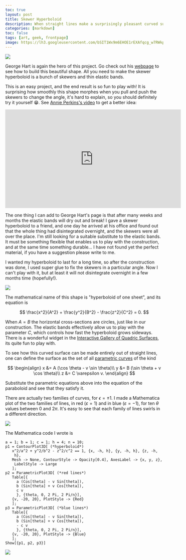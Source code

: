 ```yaml
---
toc: true
layout: post
title: Skewer Hyperboloid
description: When straight lines make a surprisingly pleasant curved surface
categories: [markdown]
toc: false
tags: [art, geek, frontpage]
image: https://lh3.googleusercontent.com/bSIT1Wx9m6EHOE1rEXAfqcg_w7RWkpusE7rFfIxnPCQrziwVkGV51cWHwdvFxaOPh62CP-1bDEqzi0A4rn85lVngaKIgtMp2Oi-TNKDj-fjFggYSwS3VYxR1bpT9NR1sOqYXRBEd3K8=w2400
---
```



![](https://lh3.googleusercontent.com/bSIT1Wx9m6EHOE1rEXAfqcg_w7RWkpusE7rFfIxnPCQrziwVkGV51cWHwdvFxaOPh62CP-1bDEqzi0A4rn85lVngaKIgtMp2Oi-TNKDj-fjFggYSwS3VYxR1bpT9NR1sOqYXRBEd3K8=w2400)

George Hart is again the hero of this project.
Go check out his [webpage](https://www.georgehart.com/skewers/skewer-hyperboloid.html) to see how to build this beautiful shape.
All you need to make the skewer hyperboloid is a bunch of skewers and thin elastic bands.

This is an easy project, and the end result is so fun to play with!
It is surprising how smoothly this shape morphes when you pull and push the skewers to change the angle, it's hard to explain, so you should definitely try it yourself 😁.
See [Annie Perkins's video](https://arbitrarilyclose.com/2020/05/11/mathartchallenge-day-55-hyperboloid-george-hart/) to get a better idea:

<iframe width="560" height="315" src="https://videopress.com/embed/1GgXbg78" frameborder="0" allowfullscreen></iframe>
<script src="https://videopress.com/videopress-iframe.js"></script>

The one thing I can add to George Hart's page is that after many weeks and months the elastic bands will dry out and break!
I gave a skewer hyperboloid to a friend, and one day he arrived at his office and found out that the whole thing had disintegrated overnight, and the skewers were all over the place.
I'm still looking for a suitable substitute to the elastic bands. It must be something flexible that enables us to play with the construction, and at the same time something durable...
I have not found yet the perfect material, if you have a suggestion please write to me.

I wanted my hyperboloid to last for a long time, so after the construction was done, I used super glue to fix the skewers in a particular angle.
Now I can't play with it, but at least it will not disintegrate overnight in a few months time (hopefully!).

![](https://lh3.googleusercontent.com/JOawpE_90tFO1wExDW7ntL5zuQjUc1MIF18RN-uX9Ll_CtS9Q0j8e0-_fX_tHwULwuRxScTcLljivn_jc-Lyycq9SJftYeEi1_flGS1AOlzu6CbKZJsAFsx0Cvd7oM3_piY26i9vtoY=w2400)

The mathematical name of this shape is "hyperboloid of one sheet", and its equation is


$$
\frac{x^2}{A^2} + \frac{y^2}{B^2} - \frac{z^2}{C^2} = 0.
$$

When $A=B$ the horizontal cross-sections are circles, just like in our construction.
The elastic bands effectively allow us to play with the parameter $C$, which controls how fast the hyperboloid grows sideways.
There is a wonderful widget in the [Interactive Gallery of Quadric Surfaces](https://nmd.pages.math.illinois.edu/quadrics/hyper1.html), its quite fun to play with.

To see how this curved surface can be made entirely out of straight lines, one can define the surface as the set of all [parametric curves](https://mathcurve.com/surfaces.gb/hyperboloid/hyperboloid1.shtml) of the kind

$$
\begin{align}
x &= A (\cos \theta - v \sin \theta)\\
y &= B (\sin \theta + v \cos \theta)\\
z &= C \varepsilon v.
\end{align}
$$

Substitute the parametric equations above into the equation of the paraboloid and see that they satisfy it.

There are actually two families of curves, for $\epsilon=\pm 1$.
I made a Mathematica plot of the two families of lines, in red ($\varepsilon=1$) and in blue ($\varepsilon=-1$), for ten $\theta$ values between 0 and $2\pi$.
It's easy to see that each family of lines swirls in a different direction.

![](/website/archive/blog/one-sheet-hyperboloid.png)

The Mathematica code I wrote is

```
a = 1; b = 1; c = 1; h = 4; n = 10;
p1 = ContourPlot3D[ (*hyperboloid*)   
   x^2/a^2 + y^2/b^2 - z^2/c^2 == 1, {x, -h, h}, {y, -h, h}, {z, -h, 
    h},
   Mesh -> None, ContourStyle -> Opacity[0.4], AxesLabel -> {x, y, z},
    LabelStyle -> Large
   ];
p2 = ParametricPlot3D[ (*red lines*)
   Table[{
     a (Cos[theta] - v Sin[theta]),
     b (Sin[theta] + v Cos[theta]),
     c v
     }, {theta, 0, 2 Pi, 2 Pi/n}],
   {v, -20, 20}, PlotStyle -> {Red}
   ];
p3 = ParametricPlot3D[ (*blue lines*)
   Table[{
     a (Cos[theta] - v Sin[theta]),
     b (Sin[theta] + v Cos[theta]),
     - c v
     }, {theta, 0, 2 Pi, 2 Pi/n}],
   {v, -20, 20}, PlotStyle -> {Blue}
   ];
Show[{p1, p2, p3}]
```

![](https://lh3.googleusercontent.com/AUr9JxSqmlUh-5msmjWsPWkhDfaEu4Bs_sBySuug0RbnIXe0s_pQMQIU8VvTqCnVm28oB1gjxBvMRbn6vRP-Xjj44utw9QyU0Jl9iy1a--cOpYwX_nkCSyCAZhEeXtyQ_VS-Rw_gvjQ=w2400)







